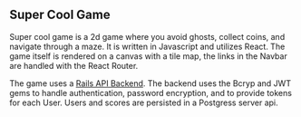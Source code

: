 ## Super Cool Game


Super cool game is a 2d game where you avoid ghosts, collect coins, and navigate through a maze. It is written in Javascript and utilizes React. The game itself is rendered on a canvas with a tile map, the links in the Navbar are handled with the React Router.

The game uses a [Rails API Backend]('https://github.com/josephdlawson21/react-game-backend'). The backend uses the Bcryp and JWT gems to handle authentication, password encryption, and to provide tokens for each User. Users and scores are persisted in a Postgress server api.
